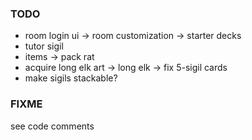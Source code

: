 ### TODO
- room login ui -> room customization -> starter decks
- tutor sigil
- items -> pack rat
- acquire long elk art -> long elk -> fix 5-sigil cards
- make sigils stackable?

### FIXME
see code comments